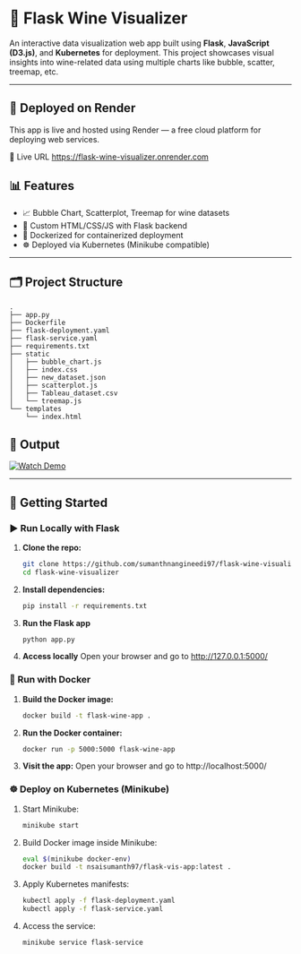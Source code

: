 # 🍷 Flask Wine Visualizer

An interactive data visualization web app built using **Flask**, **JavaScript (D3.js)**, and **Kubernetes** for deployment. This project showcases visual insights into wine-related data using multiple charts like bubble, scatter, treemap, etc.

---
## 🚀 Deployed on Render

This app is live and hosted using Render — a free cloud platform for deploying web services.

🔗 Live URL https://flask-wine-visualizer.onrender.com

## 📊 Features

- 📈 Bubble Chart, Scatterplot, Treemap for wine datasets
- 🎨 Custom HTML/CSS/JS with Flask backend
- 🐳 Dockerized for containerized deployment
- ☸️ Deployed via Kubernetes (Minikube compatible)

---

## 🗂️ Project Structure
```
.
├── app.py
├── Dockerfile
├── flask-deployment.yaml
├── flask-service.yaml
├── requirements.txt
├── static
│   ├── bubble_chart.js
│   ├── index.css
│   ├── new_dataset.json
│   ├── scatterplot.js
│   ├── Tableau_dataset.csv
│   └── treemap.js
└── templates
    └── index.html
```
##  🎥  Output

[![Watch Demo](https://user-images.githubusercontent.com/placeholder/demo-thumb.png)](https://github.com/user-attachments/assets/435e6f6e-ea78-4529-8866-cb9372f65439)

---

## 🚀 Getting Started

### ▶️ Run Locally with Flask
1. **Clone the repo:**
   ```bash
   git clone https://github.com/sumanthnangineedi97/flask-wine-visualizer.git
   cd flask-wine-visualizer
   ```
2. **Install dependencies:**
   ```bash
   pip install -r requirements.txt
   ```
3. **Run the Flask app**
   ```bash
   python app.py
   ```
4. **Access locally**
   Open your browser and go to http://127.0.0.1:5000/
   
### 🐳 Run with Docker
1. **Build the Docker image:**
   ```bash
   docker build -t flask-wine-app .
   ```
2. **Run the Docker container:**
   ```bash
   docker run -p 5000:5000 flask-wine-app
   ```
3. **Visit the app:**
   Open your browser and go to http://localhost:5000/

### ☸️ Deploy on Kubernetes (Minikube)
1. Start Minikube:
   ```bash
   minikube start
   ```
2. Build Docker image inside Minikube:
   ```bash
   eval $(minikube docker-env)
   docker build -t nsaisumanth97/flask-vis-app:latest .
   ```
   
3. Apply Kubernetes manifests:
   ```bash
   kubectl apply -f flask-deployment.yaml
   kubectl apply -f flask-service.yaml
   ```
4. Access the service:
   ```bash
   minikube service flask-service
   ```


   
